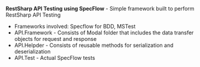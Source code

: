 **RestSharp API Testing using SpecFlow** - Simple framework built to perform RestSharp API Testing

- Frameworks involved: Specflow for BDD, MSTest
- API.Framework - Consists of Modal folder that includes the data transfer objects for request and response 
- API.Helpder - Consists of reusable methods for serialization and deserialization 
- API.Test - Actual SpecFlow tests
